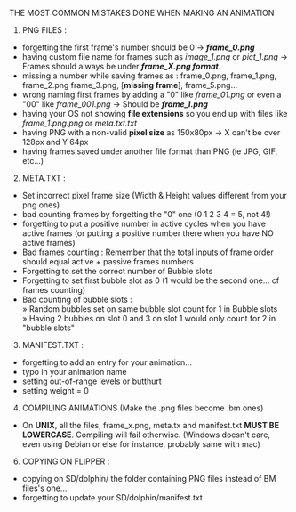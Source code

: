 THE MOST COMMON MISTAKES DONE WHEN MAKING AN ANIMATION

1. PNG FILES :
- forgetting the first frame's number should be 0 -> ***frame_0.png***
- having custom file name for frames such as *image_1.png* or *pict_1.png* -> Frames should always be under ***frame_X.png format***.
- missing a number while saving frames as : frame_0.png, frame_1.png, frame_2.png frame_3.png, [**missing frame**], frame_5.png...
- wrong naming first frames by adding a "0" like *frame_01.png* or even a "00" like *frame_001.png* -> Should be ***frame_1.png***
- having your OS not showing **file extensions** so you end up with files like *frame_1.png.png* or *meta.txt.txt*
- having PNG with a non-valid **pixel size** as 150x80px -> X can't be over 128px and Y 64px
- having frames saved under another file format than PNG (ie JPG, GIF, etc...)

2. META.TXT :
- Set incorrect pixel frame size (Width & Height values different from your png ones)
- bad counting frames by forgetting the "0" one (0 1 2 3 4 = 5, not 4!)
- forgetting to put a positive number in active cycles when you have active frames (or putting a positive number there when you have NO active frames)
- Bad frames counting : Remember that the total inputs of frame order should equal active + passive frames numbers
- Forgetting to set the correct number of Bubble slots
- Forgetting to set first bubble slot as 0 (1 would be the second one... cf frames counting)
- Bad counting of bubble slots :<BR>
  » Random bubbles set on same bubble slot count for 1 in Bubble slots<BR>
  » Having 2 bubbles on slot 0 and 3 on slot 1 would only count for 2 in "bubble slots"

3. MANIFEST.TXT :
- forgetting to add an entry for your animation...
- typo in your animation name
- setting out-of-range levels or butthurt
- setting weight = 0

4. COMPILING ANIMATIONS (Make the .png files become .bm ones)
- On **UNIX**, all the files, frame_x.png, meta.tx and manifest.txt **MUST BE LOWERCASE**. Compiling will fail otherwise.
  (Windows doesn't care, even using Debian or else for instance, probably same with mac)

6. COPYING ON FLIPPER :
- copying on SD/dolphin/ the folder containing PNG files instead of BM files's one...
- forgetting to update your SD/dolphin/manifest.txt

